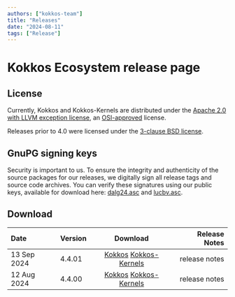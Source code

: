 ```yaml
---
authors: ["kokkos-team"]
title: "Releases"
date: "2024-08-11"
tags: ["Release"]
---
```


# Kokkos Ecosystem release page

## License

Currently, Kokkos and Kokkos-Kernels are distributed under the [Apache 2.0 with
LLVM exception license](
https://raw.githubusercontent.com/kokkos/kokkos/refs/tags/4.0.00/LICENSE),
an [OSI-approved](https://opensource.org/licenses/Apache-2.0) license.

Releases prior to 4.0 were licensed under the [3-clause BSD license](
https://raw.githubusercontent.com/kokkos/kokkos/refs/tags/3.0.00/LICENSE).


## GnuPG signing keys

Security is important to us.  To ensure the integrity and authenticity of the
source packages for our releases, we digitally sign all release tags and
source code archives.  You can verify these signatures using our public keys,
available for download here:
[dalg24.asc](content/siging-keys/release-keys.asc) and
[lucbv.asc](https://kokkos.org/downloads/signing-keys/lucbv.asc).


## Download

| Date | Version | Download | Release Notes |
| :--- | :------ | :------: | ------------: |
| 13 Sep 2024 | 4.4.01 | [Kokkos](https://github.com/kokkos/kokkos/releases/tag/4.4.01) [Kokkos-Kernels](https://github.com/kokkos/kokkos-kernels/releases/tag/4.4.01) | release notes |
| 12 Aug 2024 | 4.4.00 | [Kokkos](https://github.com/kokkos/kokkos/releases/tag/4.4.00) [Kokkos-Kernels](https://github.com/kokkos/kokkos-kernels/releases/tag/4.4.00) | release notes |
